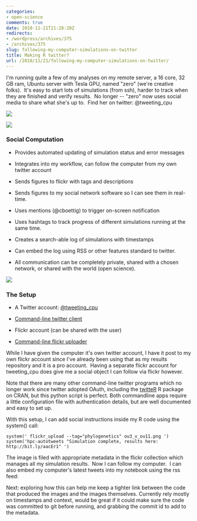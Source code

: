 ```yaml
---
categories:
- open-science
comments: true
date: 2010-11-21T21:28:20Z
redirects:
- /wordpress/archives/375
- /archives/375
slug: following-my-computer-simulations-on-twitter
title: Making R twitter?
url: /2010/11/21/following-my-computer-simulations-on-twitter/
---
```


I'm running quite a few of my analyses on my remote server, a 16 core, 32 GB ram, Ubuntu server with Tesla GPU, named "zero" (we're creative folks).  It's easy to start lots of simulations (from ssh), harder to track when they are finished and verify results.  No longer -- "zero" now uses social media to share what she's up to.  Find her on twitter: @tweeting_cpu

![]( http://farm5.staticflickr.com/4089/5195954426_a378881339_o.png )


![]( http://farm5.staticflickr.com/4125/5197185652_e11112045a_o.png )



### Social Computation





	
  * Provides automated updating of simulation status and error messages

	
  * Integrates into my workflow, can follow the computer from my own twitter account

	
  * Sends figures to flickr with tags and descriptions

	
  * Sends figures to my social network software so I can see them in real-time.

	
  * Uses mentions (@cboettig) to trigger on-screen notification

	
  * Uses hashtags to track progress of different simulations running at the same time.

	
  * Creates a search-able log of simulations with timestamps

	
  * Can embed the log using RSS or other features standard to twitter.

	
  * All communication can be completely private, shared with a chosen network, or shared with the world (open science).


![]( http://farm5.staticflickr.com/4112/5196584707_663796eb6e_o.png )



### The Setup





	
  * A Twitter account: [@tweeting_cpu](http://twitter.com/#%21/tweeting_cpu)

	
  * [Command-line twitter client](http://jeffmiller.github.com/2010/05/31/twitter-from-the-command-line-in-python-using-oauth)

	
  * Flickr account (can be shared with the user)

	
  * [Command-line flickr uploader](http://search.cpan.org/~cpb/Flickr-Upload/flickr_upload)


While I have given the computer it's own twitter account, I have it post to my own flickr account since I've already been using that as my results repository and it is a pro account.  Having a separate flickr account for tweeting_cpu does give me a social object I can follow via flickr however.

Note that there are many other command-line twitter programs which no longer work since twitter adopted OAuth, including the [twitteR](http://cran.r-project.org/web/packages/twitteR/index.html) R package on CRAN, but this python script is perfect. Both commandline apps require a little configuration file with authentication details, but are well documented and easy to set up.

With this setup, I can add social instructions inside my R code using the system() call:

    
    system(' flickr_upload --tag="phylogenetics" ou3_v_ou11.png ')
    system('hpc-autotweets "Simulation complete, results here: http://bit.ly/aacEr1" ')


The image is filed with appropriate metadata in the flickr collection which manages all my simulation results.  Now I can follow my computer.  I can also embed my computer's latest tweets into my notebook using the rss feed:


Next: exploring how this can help me keep a tighter link between the code that produced the images and the images themselves.  Currently rely mostly on timestamps and context, would be great if it could make sure the code was committed to git before running, and grabbing the commit id to add to the metadata.
